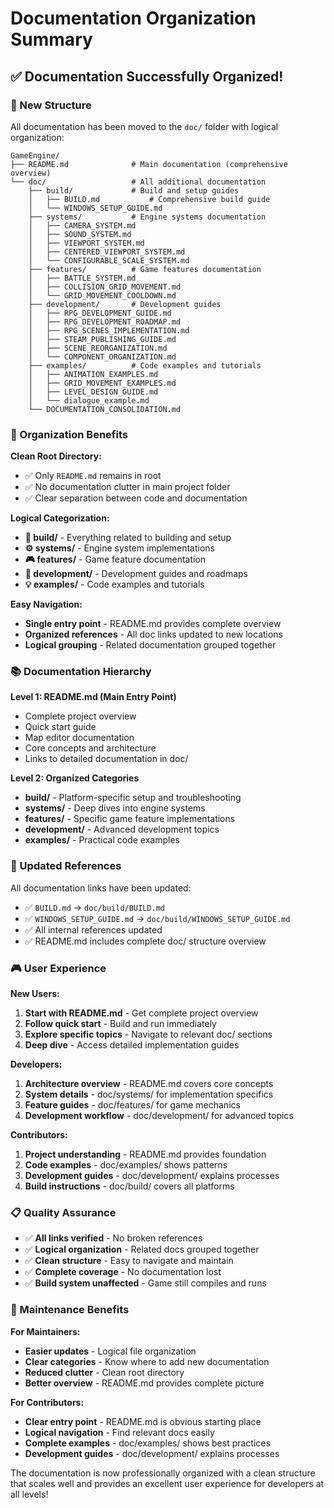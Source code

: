 # Documentation Organization Summary

## ✅ **Documentation Successfully Organized!**

### **📁 New Structure**

All documentation has been moved to the `doc/` folder with logical organization:

```
GameEngine/
├── README.md              # Main documentation (comprehensive overview)
└── doc/                   # All additional documentation
    ├── build/             # Build and setup guides
    │   ├── BUILD.md           # Comprehensive build guide
    │   └── WINDOWS_SETUP_GUIDE.md
    ├── systems/           # Engine systems documentation
    │   ├── CAMERA_SYSTEM.md
    │   ├── SOUND_SYSTEM.md
    │   ├── VIEWPORT_SYSTEM.md
    │   ├── CENTERED_VIEWPORT_SYSTEM.md
    │   └── CONFIGURABLE_SCALE_SYSTEM.md
    ├── features/          # Game features documentation
    │   ├── BATTLE_SYSTEM.md
    │   ├── COLLISION_GRID_MOVEMENT.md
    │   └── GRID_MOVEMENT_COOLDOWN.md
    ├── development/       # Development guides
    │   ├── RPG_DEVELOPMENT_GUIDE.md
    │   ├── RPG_DEVELOPMENT_ROADMAP.md
    │   ├── RPG_SCENES_IMPLEMENTATION.md
    │   ├── STEAM_PUBLISHING_GUIDE.md
    │   ├── SCENE_REORGANIZATION.md
    │   └── COMPONENT_ORGANIZATION.md
    ├── examples/          # Code examples and tutorials
    │   ├── ANIMATION_EXAMPLES.md
    │   ├── GRID_MOVEMENT_EXAMPLES.md
    │   ├── LEVEL_DESIGN_GUIDE.md
    │   └── dialogue_example.md
    └── DOCUMENTATION_CONSOLIDATION.md
```

### **🎯 Organization Benefits**

**Clean Root Directory:**
- ✅ Only `README.md` remains in root
- ✅ No documentation clutter in main project folder
- ✅ Clear separation between code and documentation

**Logical Categorization:**
- **🔧 build/** - Everything related to building and setup
- **⚙️ systems/** - Engine system implementations
- **🎮 features/** - Game feature documentation
- **🚀 development/** - Development guides and roadmaps
- **💡 examples/** - Code examples and tutorials

**Easy Navigation:**
- **Single entry point** - README.md provides complete overview
- **Organized references** - All doc links updated to new locations
- **Logical grouping** - Related documentation grouped together

### **📚 Documentation Hierarchy**

**Level 1: README.md (Main Entry Point)**
- Complete project overview
- Quick start guide
- Map editor documentation
- Core concepts and architecture
- Links to detailed documentation in doc/

**Level 2: Organized Categories**
- **build/** - Platform-specific setup and troubleshooting
- **systems/** - Deep dives into engine systems
- **features/** - Specific game feature implementations
- **development/** - Advanced development topics
- **examples/** - Practical code examples

### **🔗 Updated References**

All documentation links have been updated:
- ✅ `BUILD.md` → `doc/build/BUILD.md`
- ✅ `WINDOWS_SETUP_GUIDE.md` → `doc/build/WINDOWS_SETUP_GUIDE.md`
- ✅ All internal references updated
- ✅ README.md includes complete doc/ structure overview

### **🎮 User Experience**

**New Users:**
1. **Start with README.md** - Get complete project overview
2. **Follow quick start** - Build and run immediately
3. **Explore specific topics** - Navigate to relevant doc/ sections
4. **Deep dive** - Access detailed implementation guides

**Developers:**
1. **Architecture overview** - README.md covers core concepts
2. **System details** - doc/systems/ for implementation specifics
3. **Feature guides** - doc/features/ for game mechanics
4. **Development workflow** - doc/development/ for advanced topics

**Contributors:**
1. **Project understanding** - README.md provides foundation
2. **Code examples** - doc/examples/ shows patterns
3. **Development guides** - doc/development/ explains processes
4. **Build instructions** - doc/build/ covers all platforms

### **📋 Quality Assurance**

- ✅ **All links verified** - No broken references
- ✅ **Logical organization** - Related docs grouped together
- ✅ **Clean structure** - Easy to navigate and maintain
- ✅ **Complete coverage** - No documentation lost
- ✅ **Build system unaffected** - Game still compiles and runs

### **🚀 Maintenance Benefits**

**For Maintainers:**
- **Easier updates** - Logical file organization
- **Clear categories** - Know where to add new documentation
- **Reduced clutter** - Clean root directory
- **Better overview** - README.md provides complete picture

**For Contributors:**
- **Clear entry point** - README.md is obvious starting place
- **Logical navigation** - Find relevant docs easily
- **Complete examples** - doc/examples/ shows best practices
- **Development guides** - doc/development/ explains processes

The documentation is now professionally organized with a clean structure that scales well and provides an excellent user experience for developers at all levels!
